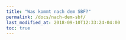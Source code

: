 ```yaml
---
title: "Was kommt nach dem SBF?"
permalink: /docs/nach-dem-sbf/
last_modified_at: 2018-09-10T12:33:24-04:00
toc: true
---
```

